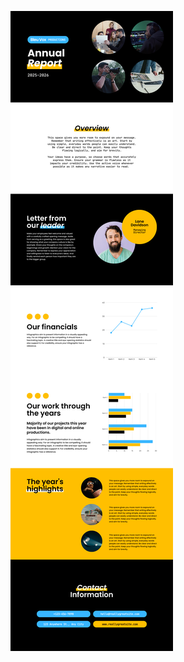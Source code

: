 ![template](https://raw.githubusercontent.com/ShriIraCatalog/resources-two/refs/heads/master/2025/04/20/20250420203159.png)

